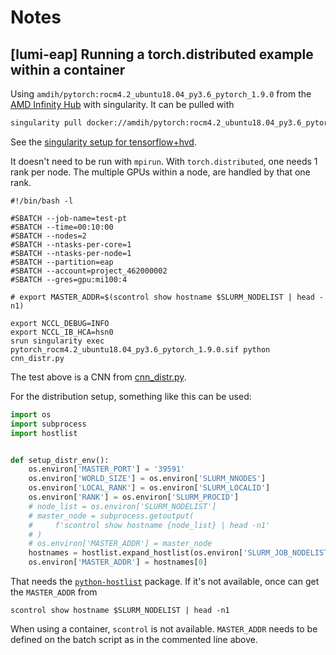 # Notes

## [lumi-eap] Running a torch.distributed example within a container

Using `amdih/pytorch:rocm4.2_ubuntu18.04_py3.6_pytorch_1.9.0` from the [AMD Infinity Hub](https://www.amd.com/en/technologies/infinity-hub/pytorch)
with singularity. It can be pulled with

```bash
singularity pull docker://amdih/pytorch:rocm4.2_ubuntu18.04_py3.6_pytorch_1.9.0
```

See the [singularity setup for tensorflow+hvd](hvd/README.md).

It doesn't need to be run with `mpirun`.
With `torch.distributed`, one needs 1 rank per node.
The multiple GPUs within a node, are handled by that one rank.
```
#!/bin/bash -l

#SBATCH --job-name=test-pt
#SBATCH --time=00:10:00
#SBATCH --nodes=2
#SBATCH --ntasks-per-core=1
#SBATCH --ntasks-per-node=1
#SBATCH --partition=eap
#SBATCH --account=project_462000002
#SBATCH --gres=gpu:mi100:4

# export MASTER_ADDR=$(scontrol show hostname $SLURM_NODELIST | head -n1)

export NCCL_DEBUG=INFO
export NCCL_IB_HCA=hsn0
srun singularity exec pytorch_rocm4.2_ubuntu18.04_py3.6_pytorch_1.9.0.sif python cnn_distr.py
```
The test above is a CNN from [cnn_distr.py](https://github.com/eth-cscs/pytorch-training/blob/master/cnn_synthetic_benchmark/cnn_distr.py).

For the distribution setup, something like this can be used:
```python
import os
import subprocess
import hostlist


def setup_distr_env():
    os.environ['MASTER_PORT'] = '39591'
    os.environ['WORLD_SIZE'] = os.environ['SLURM_NNODES']
    os.environ['LOCAL_RANK'] = os.environ['SLURM_LOCALID']
    os.environ['RANK'] = os.environ['SLURM_PROCID']
    # node_list = os.environ['SLURM_NODELIST']
    # master_node = subprocess.getoutput(
    #     f'scontrol show hostname {node_list} | head -n1'
    # )
    # os.environ['MASTER_ADDR'] = master_node
    hostnames = hostlist.expand_hostlist(os.environ['SLURM_JOB_NODELIST'])
    os.environ['MASTER_ADDR'] = hostnames[0]
```
That needs the [`python-hostlist`](https://pypi.org/project/python-hostlist) package.
If it's not available, once can get the `MASTER_ADDR` from
```
scontrol show hostname $SLURM_NODELIST | head -n1
```
When using a container, `scontrol` is not available. `MASTER_ADDR` needs to be defined on the batch script as in
the commented line above.
